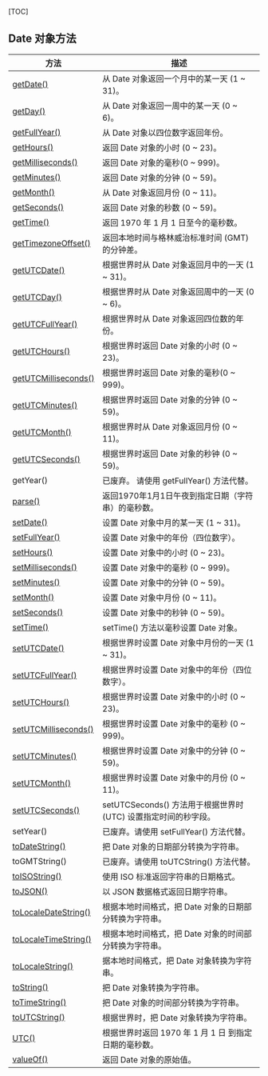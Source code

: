 [TOC]

## Date 对象方法

| 方法                                       | 描述                                       |
| ---------------------------------------- | ---------------------------------------- |
| [getDate()](http://www.runoob.com/jsref/jsref-getdate.html) | 从 Date 对象返回一个月中的某一天 (1 ~ 31)。            |
| [getDay()](http://www.runoob.com/jsref/jsref-getday.html) | 从 Date 对象返回一周中的某一天 (0 ~ 6)。              |
| [getFullYear()](http://www.runoob.com/jsref/jsref-getfullyear.html) | 从 Date 对象以四位数字返回年份。                      |
| [getHours()](http://www.runoob.com/jsref/jsref-gethours.html) | 返回 Date 对象的小时 (0 ~ 23)。                  |
| [getMilliseconds()](http://www.runoob.com/jsref/jsref-getmilliseconds.html) | 返回 Date 对象的毫秒(0 ~ 999)。                  |
| [getMinutes()](http://www.runoob.com/jsref/jsref-getminutes.html) | 返回 Date 对象的分钟 (0 ~ 59)。                  |
| [getMonth()](http://www.runoob.com/jsref/jsref-getmonth.html) | 从 Date 对象返回月份 (0 ~ 11)。                  |
| [getSeconds()](http://www.runoob.com/jsref/jsref-getseconds.html) | 返回 Date 对象的秒数 (0 ~ 59)。                  |
| [getTime()](http://www.runoob.com/jsref/jsref-gettime.html) | 返回 1970 年 1 月 1 日至今的毫秒数。                 |
| [getTimezoneOffset()](http://www.runoob.com/jsref/jsref-gettimezoneoffset.html) | 返回本地时间与格林威治标准时间 (GMT) 的分钟差。              |
| [getUTCDate()](http://www.runoob.com/jsref/jsref-getutcdate.html) | 根据世界时从 Date 对象返回月中的一天 (1 ~ 31)。          |
| [getUTCDay()](http://www.runoob.com/jsref/jsref-getutcday.html) | 根据世界时从 Date 对象返回周中的一天 (0 ~ 6)。           |
| [getUTCFullYear()](http://www.runoob.com/jsref/jsref-getutcfullyear.html) | 根据世界时从 Date 对象返回四位数的年份。                  |
| [getUTCHours()](http://www.runoob.com/jsref/jsref-getutchours.html) | 根据世界时返回 Date 对象的小时 (0 ~ 23)。             |
| [getUTCMilliseconds()](http://www.runoob.com/jsref/jsref-getutcmilliseconds.html) | 根据世界时返回 Date 对象的毫秒(0 ~ 999)。             |
| [getUTCMinutes()](http://www.runoob.com/jsref/jsref-getutcminutes.html) | 根据世界时返回 Date 对象的分钟 (0 ~ 59)。             |
| [getUTCMonth()](http://www.runoob.com/jsref/jsref-getutcmonth.html) | 根据世界时从 Date 对象返回月份 (0 ~ 11)。             |
| [getUTCSeconds()](http://www.runoob.com/jsref/jsref-getutcseconds.html) | 根据世界时返回 Date 对象的秒钟 (0 ~ 59)。             |
| getYear()                                | 已废弃。 请使用 getFullYear() 方法代替。             |
| [parse()](http://www.runoob.com/jsref/jsref-parse.html) | 返回1970年1月1日午夜到指定日期（字符串）的毫秒数。             |
| [setDate()](http://www.runoob.com/jsref/jsref-setdate.html) | 设置 Date 对象中月的某一天 (1 ~ 31)。               |
| [setFullYear()](http://www.runoob.com/jsref/jsref-setfullyear.html) | 设置 Date 对象中的年份（四位数字）。                    |
| [setHours()](http://www.runoob.com/jsref/jsref-sethours.html) | 设置 Date 对象中的小时 (0 ~ 23)。                 |
| [setMilliseconds()](http://www.runoob.com/jsref/jsref-setmilliseconds.html) | 设置 Date 对象中的毫秒 (0 ~ 999)。                |
| [setMinutes()](http://www.runoob.com/jsref/jsref-setminutes.html) | 设置 Date 对象中的分钟 (0 ~ 59)。                 |
| [setMonth()](http://www.runoob.com/jsref/jsref-setmonth.html) | 设置 Date 对象中月份 (0 ~ 11)。                  |
| [setSeconds()](http://www.runoob.com/jsref/jsref-setseconds.html) | 设置 Date 对象中的秒钟 (0 ~ 59)。                 |
| [setTime()](http://www.runoob.com/jsref/jsref-settime.html) | setTime() 方法以毫秒设置 Date 对象。               |
| [setUTCDate()](http://www.runoob.com/jsref/jsref-setutcdate.html) | 根据世界时设置 Date 对象中月份的一天 (1 ~ 31)。          |
| [setUTCFullYear()](http://www.runoob.com/jsref/jsref-setutcfullyear.html) | 根据世界时设置 Date 对象中的年份（四位数字）。               |
| [setUTCHours()](http://www.runoob.com/jsref/jsref-setutchours.html) | 根据世界时设置 Date 对象中的小时 (0 ~ 23)。            |
| [setUTCMilliseconds()](http://www.runoob.com/jsref/jsref-setutcmilliseconds.html) | 根据世界时设置 Date 对象中的毫秒 (0 ~ 999)。           |
| [setUTCMinutes()](http://www.runoob.com/jsref/jsref-setutcminutes.html) | 根据世界时设置 Date 对象中的分钟 (0 ~ 59)。            |
| [setUTCMonth()](http://www.runoob.com/jsref/jsref-setutcmonth.html) | 根据世界时设置 Date 对象中的月份 (0 ~ 11)。            |
| [setUTCSeconds()](http://www.runoob.com/jsref/jsref-setutcseconds.html) | setUTCSeconds() 方法用于根据世界时 (UTC) 设置指定时间的秒字段。 |
| setYear()                                | 已废弃。请使用 setFullYear() 方法代替。              |
| [toDateString()](http://www.runoob.com/jsref/jsref-todatestring.html) | 把 Date 对象的日期部分转换为字符串。                    |
| toGMTString()                            | 已废弃。请使用 toUTCString() 方法代替。              |
| [toISOString()](http://www.runoob.com/jsref/jsref-toisostring.html) | 使用 ISO 标准返回字符串的日期格式。                     |
| [toJSON()](http://www.runoob.com/jsref/jsref-tojson.html) | 以 JSON 数据格式返回日期字符串。                      |
| [toLocaleDateString()](http://www.runoob.com/jsref/jsref-tolocaledatestring.html) | 根据本地时间格式，把 Date 对象的日期部分转换为字符串。           |
| [toLocaleTimeString()](http://www.runoob.com/jsref/jsref-tolocaletimestring.html) | 根据本地时间格式，把 Date 对象的时间部分转换为字符串。           |
| [toLocaleString()](http://www.runoob.com/jsref/jsref-tolocalestring.html) | 据本地时间格式，把 Date 对象转换为字符串。                 |
| [toString()](http://www.runoob.com/jsref/jsref-tostring-date.html) | 把 Date 对象转换为字符串。                         |
| [toTimeString()](http://www.runoob.com/jsref/jsref-totimestring.html) | 把 Date 对象的时间部分转换为字符串。                    |
| [toUTCString()](http://www.runoob.com/jsref/jsref-toutcstring.html) | 根据世界时，把 Date 对象转换为字符串。                   |
| [UTC()](http://www.runoob.com/jsref/jsref-utc.html) | 根据世界时返回 1970 年 1 月 1 日 到指定日期的毫秒数。        |
| [valueOf()](http://www.runoob.com/jsref/jsref-valueof-date.html) | 返回 Date 对象的原始值。                          |





